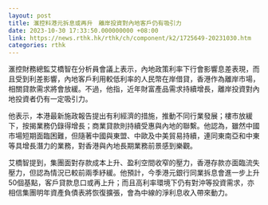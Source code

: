 ```yaml
---
layout: post
title: 滙控料港元拆息或再升　離岸投資對內地客戶仍有吸引力
date: 2023-10-30 17:33:50.000000000 +08:00
link: https://news.rthk.hk/rthk/ch/component/k2/1725649-20231030.htm
categories: rthk
---
```


滙控財務總監艾橋智在分析員會議上表示，內地政策利率下行會影響息差表現，而且受到利差影響，內地客戶利用較低利率的人民幣在岸借貸，香港作為離岸市場，相關貸款需求將會放緩。不過，他指，近年財富產品需求持續增長，離岸投資對內地投資者仍有一定吸引力。

他表示，本港最新施政報告提出有利經濟的措施，推動不同行業發展；樓市放緩下，按揭業務仍錄得增長；商業貸款則持續受惠與內地的聯繫。他認為，雖然中國市場短期面臨困難，但隨著中國與東盟、中歐及中美貿易持續，連同東南亞和中東等具增長潛力的業務，對香港與內地長期業務前景感到樂觀。

艾橋智提到，集團面對存款成本上升、盈利空間收窄的壓力，香港存款亦面臨流失壓力，但認為情況已較前兩季紓緩。他預計，今季港元銀行同業拆息會進一步上升50個基點，客戶貸款息口或再上升；而且高利率環境下仍有對沖等投資需求，亦相信集團明年資產負債表將恢復擴張，會為中線的淨利息收入帶來動力。
